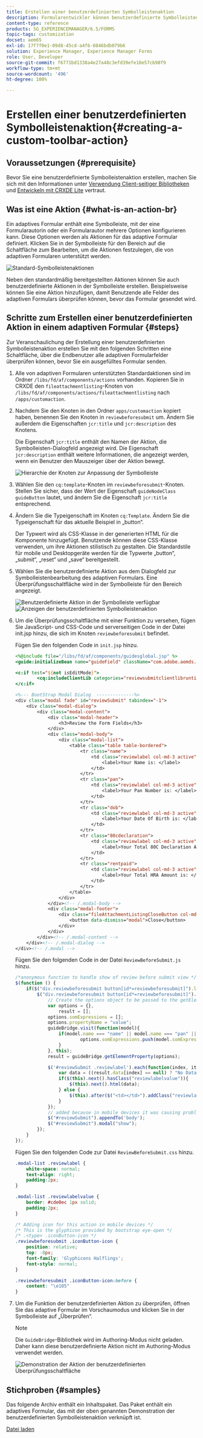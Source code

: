 ```yaml
---
title: Erstellen einer benutzerdefinierten Symbolleistenaktion
description: Formularentwickler können benutzerdefinierte Symbolleistenaktionen für adaptive Formulare in AEM Forms erstellen. Mit benutzerdefinierten Aktionen können Formularautorinnen und Formularautoren den Endbenutzenden mehr Workflows und Optionen bereitstellen.
content-type: reference
products: SG_EXPERIENCEMANAGER/6.5/FORMS
topic-tags: customization
docset: aem65
exl-id: 17f7f0e1-09d8-45cd-a4f6-0846bdb079b6
solution: Experience Manager, Experience Manager Forms
role: User, Developer
source-git-commit: f6771bd1338a4e27a48c3efd39efe18e57cb98f9
workflow-type: tm+mt
source-wordcount: '496'
ht-degree: 100%

---
```


# Erstellen einer benutzerdefinierten Symbolleistenaktion{#creating-a-custom-toolbar-action}

## Voraussetzungen {#prerequisite}

Bevor Sie eine benutzerdefinierte Symbolleistenaktion erstellen, machen Sie sich mit den Informationen unter [Verwendung Client-seitiger Bibliotheken](/help/sites-developing/clientlibs.md) und [Entwickeln mit CRXDE Lite](/help/sites-developing/developing-with-crxde-lite.md) vertraut.

## Was ist eine Aktion {#what-is-an-action-br}

Ein adaptives Formular enthält eine Symbolleiste, mit der eine Formularautorin oder ein Formularautor mehrere Optionen konfigurieren kann. Diese Optionen werden als Aktionen für das adaptive Formular definiert. Klicken Sie in der Symbolleiste für den Bereich auf die Schaltfläche zum Bearbeiten, um die Aktionen festzulegen, die von adaptiven Formularen unterstützt werden.

![Standard-Symbolleistenaktionen](assets/default_toolbar_actions.png)

Neben den standardmäßig bereitgestellten Aktionen können Sie auch benutzerdefinierte Aktionen in der Symbolleiste erstellen. Beispielsweise können Sie eine Aktion hinzufügen, damit Benutzende alle Felder des adaptiven Formulars überprüfen können, bevor das Formular gesendet wird.

## Schritte zum Erstellen einer benutzerdefinierten Aktion in einem adaptiven Formular {#steps}

Zur Veranschaulichung der Erstellung einer benutzerdefinierten Symbolleistenaktion erstellen Sie mit den folgenden Schritten eine Schaltfläche, über die Endbenutzer alle adaptiven Formularfelder überprüfen können, bevor Sie ein ausgefülltes Formular senden.

1. Alle von adaptiven Formularen unterstützten Standardaktionen sind im Ordner `/libs/fd/af/components/actions` vorhanden. Kopieren Sie in CRXDE den `fileattachmentlisting`-Knoten von `/libs/fd/af/components/actions/fileattachmentlisting` nach `/apps/customaction`.

1. Nachdem Sie den Knoten in den Ordner `apps/customaction` kopiert haben, benennen Sie den Knoten in `reviewbeforesubmit` um. Ändern Sie außerdem die Eigenschaften `jcr:title` und `jcr:description` des Knotens.

   Die Eigenschaft `jcr:title` enthält den Namen der Aktion, die Symbolleisten-Dialogfeld angezeigt wird. Die Eigenschaft `jcr:description` enthält weitere Informationen, die angezeigt werden, wenn ein Benutzer den Mauszeiger über der Aktion bewegt.

   ![Hierarchie der Knoten zur Anpassung der Symbolleiste](assets/action3.png)

1. Wählen Sie den `cq:template`-Knoten im `reviewbeforesubmit`-Knoten. Stellen Sie sicher, dass der Wert der Eigenschaft `guideNodeClass` `guideButton` lautet, und ändern Sie die Eigenschaft `jcr:title` entsprechend.
1. Ändern Sie die Typeigenschaft im Knoten `cq:Template`. Ändern Sie die Typeigenschaft für das aktuelle Beispiel in „button“.

   Der Typwert wird als CSS-Klasse in der generierten HTML für die Komponente hinzugefügt. Benutzende können diese CSS-Klasse verwenden, um ihre Aktionen stilistisch zu gestalten. Die Standardstile für mobile und Desktopgeräte werden für die Typwerte „button“, „submit“, „reset“ und „save“ bereitgestellt.

1. Wählen Sie die benutzerdefinierte Aktion aus dem Dialogfeld zur Symbolleistenbearbeitung des adaptiven Formulars. Eine Überprüfungsschaltfläche wird in der Symbolleiste für den Bereich angezeigt.

   ![Benutzerdefinierte Aktion in der Symbolleiste verfügbar](assets/custom_action_available_in_toolbar.png) ![Anzeigen der benutzerdefinierten Symbolleistenaktion](assets/action7.png)

1. Um die Überprüfungsschaltfläche mit einer Funktion zu versehen, fügen Sie JavaScript- und CSS-Code und serverseitigen Code in der Datei init.jsp hinzu, die sich im Knoten `reviewbeforesubmit` befindet.

   Fügen Sie den folgenden Code in `init.jsp` hinzu.

   ```jsp
   <%@include file="/libs/fd/af/components/guidesglobal.jsp" %>
   <guide:initializeBean name="guideField" className="com.adobe.aemds.guide.common.GuideButton"/>
   
   <c:if test="${not isEditMode}">
           <cq:includeClientLib categories="reviewsubmitclientlibruntime" />
   </c:if>
   
   <%--- BootStrap Modal Dialog  --------------%>
   <div class="modal fade" id="reviewSubmit" tabindex="-1">
       <div class="modal-dialog">
           <div class="modal-content">
               <div class="modal-header">
                   <h3>Review the Form Fields</h3>
               </div>
               <div class="modal-body">
                   <div class="modal-list">
                       <table class="table table-bordered">
                           <tr class="name">
                               <td class="reviewlabel col-md-3 active">
                                   <label>Your Name is: </label>
                               </td>
                           </tr>
                           <tr class="pan">
                               <td class="reviewlabel col-md-3 active">
                                   <label>Your Pan Number is: </label>
                               </td>
                           </tr>
                           <tr class="dob">
                               <td class="reviewlabel col-md-3 active">
                                   <label>Your Date Of Birth is: </label>
                               </td>
                           </tr>
                           <tr class="80cdeclaration">
                               <td class="reviewlabel col-md-3 active">
                                   <label>Your Total 80C Declaration Amount is: </label>
                               </td>
                           </tr>
                           <tr class="rentpaid">
                               <td class="reviewlabel col-md-3 active">
                                   <label>Your Total HRA Amount is: </label>
                               </td>
                           </tr>
                       </table>
                   </div>
               </div><!-- /.modal-body -->
               <div class="modal-footer">
                   <div class="fileAttachmentListingCloseButton col-md-2 col-xs-2 col-sm-2">
                       <button data-dismiss="modal">Close</button>
                   </div>
               </div>
           </div><!-- /.modal-content -->
       </div><!-- /.modal-dialog -->
   </div><!-- /.modal -->
   ```

   Fügen Sie den folgenden Code in der Datei `ReviewBeforeSubmit.js` hinzu.

   ```javascript
   /*anonymous function to handle show of review before submit view */
   $(function () {
       if($("div.reviewbeforesubmit button[id*=reviewbeforesubmit]").length > 0) {
           $("div.reviewbeforesubmit button[id*=reviewbeforesubmit]").click(function(){
               // Create the options object to be passed to the getElementProperty API
               var options = {},
                   result = [];
               options.somExpressions = [];
               options.propertyName = "value";
               guideBridge.visit(function(model){
                   if(model.name === "name" || model.name === "pan" || model.name === "dateofbirth" || model.name === "total" || model.name === "totalmonthlyrent"){
                           options.somExpressions.push(model.somExpression);
                   }
               }, this);
               result = guideBridge.getElementProperty(options);
   
               $('#reviewSubmit .reviewlabel').each(function(index, item){
                   var data = ((result.data[index] == null) ? "No Data Filled" : result.data[index]);
                   if($(this).next().hasClass("reviewlabelvalue")){
                       $(this).next().html(data);
                   } else {
                       $(this).after($("<td></td>").addClass("reviewlabelvalue col-md-6 active").html(data));
                   }
               });
               // added because in mobile devices it was causing problem of backdrop
               $("#reviewSubmit").appendTo('body');
               $("#reviewSubmit").modal("show");
           });
       }
   });
   ```

   Fügen Sie den folgenden Code zur Datei `ReviewBeforeSubmit.css` hinzu.

   ```css
   .modal-list .reviewlabel {
       white-space: normal;
       text-align: right;
       padding:2px;
   }
   
   .modal-list .reviewlabelvalue {
       border: #cde0ec 1px solid;
       padding:2px;
   }
   
   /* Adding icon for this action in mobile devices */
   /* This is the glyphicon provided by bootstrap eye-open */
   /* .<type> .iconButton-icon */
   .reviewbeforesubmit .iconButton-icon {
       position: relative;
       top: -8px;
       font-family: 'Glyphicons Halflings';
       font-style: normal;
   }
   
   .reviewbeforesubmit .iconButton-icon:before {
       content: "\e105"
   }
   ```

1. Um die Funktion der benutzerdefinierten Aktion zu überprüfen, öffnen Sie das adaptive Formular im Vorschaumodus und klicken Sie in der Symbolleiste auf „Überprüfen“.

   >[!NOTE]
   >
   >Die `GuideBridge`-Bibliothek wird im Authoring-Modus nicht geladen. Daher kann diese benutzerdefinierte Aktion nicht im Authoring-Modus verwendet werden.

   ![Demonstration der Aktion der benutzerdefinierten Überprüfungsschaltfläche](assets/action9.png)

## Stichproben {#samples}

Das folgende Archiv enthält ein Inhaltspaket. Das Paket enthält ein adaptives Formular, das mit der oben genannten Demonstration der benutzerdefinierten Symbolleistenaktion verknüpft ist.

[Datei laden](assets/customtoolbaractiondemo.zip)
